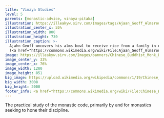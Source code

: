 ```yaml
---
title: "Vinaya Studies"
level: 5
parents: [monastic-advice, vinaya-pitaka]
illustration: https://illeakyw.sirv.com/Images/tags/Ajaan_Geoff_Almsround.jpg
illustration_center_x: 55%
illustration_width: 800
illustration_height: 730
illustration_caption: >-
  Ajahn Geoff uncovers his alms bowl to receive rice from a family in downtown Portland one brisk October morning in 2008.
  (<a href="https://commons.wikimedia.org/wiki/File:Ajaan_Geoff_Almsround.jpg">Mary Reinard</a>, <a href="https://creativecommons.org/licenses/by-sa/3.0">BY-SA 3.0</a>)
image: https://illeakyw.sirv.com/Images/banners/Chinese_Buddhist_Monk_Electric_Bike.jpeg
image_center_y: 33%
image_center_x: 76%
image_width: 1280
image_height: 851
big_image: https://upload.wikimedia.org/wikipedia/commons/1/19/Chinese_Buddhist_Monk_Electric_Bike.jpeg
big_width: 3008
big_height: 2000
footer_info: <a href="https://commons.wikimedia.org/wiki/File:Chinese_Buddhist_Monk_Electric_Bike.jpeg">Jo-Ann Gallagher</a>, <a href="https://creativecommons.org/licenses/by/2.0">BY 2.0</a>
---
```


The practical study of the monastic code, primarily by and for monastics seeking to hone their discipline.
